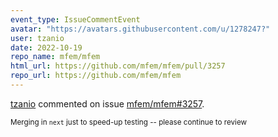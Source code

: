 ```yaml
---
event_type: IssueCommentEvent
avatar: "https://avatars.githubusercontent.com/u/1278247?"
user: tzanio
date: 2022-10-19
repo_name: mfem/mfem
html_url: https://github.com/mfem/mfem/pull/3257
repo_url: https://github.com/mfem/mfem
---
```


<a href='https://github.com/tzanio' target='_blank'>tzanio</a> commented on issue <a href='https://github.com/mfem/mfem/pull/3257' target='_blank'>mfem/mfem#3257</a>.

<small>Merging in `next` just to speed-up testing -- please continue to review 